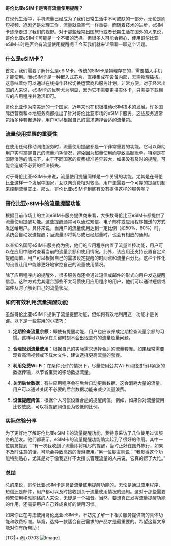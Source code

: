 **哥伦比亚eSIM卡是否有流量使用提醒？**

在现代生活中，手机流量已经成为了我们日常生活中不可或缺的一部分。无论是刷短视频、追剧还是处理工作，流量就像空气一样重要。而随着技术的进步，eSIM卡逐渐走进了我们的视野。对于那些经常出国旅行或者长期生活在国外的人来说，哥伦比亚eSIM卡可能是一个不错的选择。但很多人可能会担心，使用哥伦比亚eSIM卡时是否会有流量使用提醒呢？今天我们就来详细聊一聊这个话题。

### 什么是eSIM卡？

首先，我们需要了解什么是eSIM卡。传统的SIM卡是物理存在的，需要插入手机才能使用。而eSIM卡是一种嵌入式芯片，直接集成在设备内部，无需物理插拔。这意味着你可以通过在线操作轻松切换运营商和服务计划，非常方便。对于经常出国的人来说，eSIM卡的优势尤为明显，因为它不需要更换实体卡，只需要下载相应的应用程序并激活即可。

哥伦比亚作为南美洲的一个国家，近年来也在积极推动eSIM技术的发展。许多国际运营商和本地服务商都推出了针对哥伦比亚市场的eSIM卡服务。这些服务通常包括多种套餐选择，用户可以根据自己的需求选择合适的流量包。

### 流量使用提醒的重要性

在使用任何移动网络服务时，流量使用提醒都是一个非常重要的功能。它可以帮助用户实时掌握自己的流量消耗情况，避免因为超量使用而导致高额账单。特别是在国际漫游的情况下，由于不同国家的资费标准差异较大，如果没有及时的提醒，可能会造成不必要的经济损失。

对于哥伦比亚eSIM卡来说，流量使用提醒同样是一个关键的功能。尤其是在哥伦比亚这样一个发展中国家，互联网资费相对较高，用户更需要一个可靠的提醒机制来控制流量支出。那么，哥伦比亚eSIM卡到底有没有提供这样的服务呢？

### 哥伦比亚eSIM卡的流量提醒功能

根据目前市场上的主流eSIM卡服务提供商来看，大多数哥伦比亚eSIM卡都提供了流量使用提醒功能。这些提醒通常可以通过短信、电子邮件或应用程序推送的方式发送给用户。具体来说，当用户的流量使用达到一定比例（如50%、80%）时，系统会自动发送提醒；当流量即将耗尽或已经超量时，也会有相应的通知。

以某知名国际eSIM卡服务商为例，他们的应用程序内置了流量监控功能，用户可以在应用中随时查看当前的流量余额和使用情况。此外，该应用还支持设置自定义提醒阈值，用户可以根据自己的需求设定提醒的时间点和流量百分比。这种个性化的设置让用户能够更好地掌控自己的流量使用情况。

除了应用程序内的提醒外，很多服务商还会通过短信或邮件的形式向用户发送提醒信息。这种方式尤其适合那些不太习惯使用应用程序的用户，他们可以通过短信或邮件及时了解到自己的流量状况。

### 如何有效利用流量提醒功能

虽然哥伦比亚eSIM卡提供了流量提醒功能，但如何有效地利用这一功能才是关键。以下是一些实用的小技巧：

1. **定期检查流量余额**：即使有提醒功能，用户也应该养成定期检查流量余额的习惯。这样可以确保在关键时刻不会出现意外的流量超量问题。
   
2. **合理规划流量使用**：根据自己的实际需求选择合适的流量套餐。如果经常需要观看高清视频或下载大文件，建议选择更高流量的套餐。

3. **利用免费Wi-Fi**：在条件允许的情况下，尽量使用公共Wi-Fi网络进行非紧急的数据传输，以节省宝贵的移动数据流量。

4. **关闭后台数据**：有些应用程序会在后台自动更新数据，这会消耗大量的流量。用户可以通过关闭不必要的后台数据功能来减少流量浪费。

5. **设置提醒阈值**：根据个人习惯设置合适的提醒阈值。例如，如果你对流量使用比较敏感，可以将提醒阈值设为较低的比例。

### 实际体验分享

为了更好地了解哥伦比亚eSIM卡的流量提醒功能，我特意采访了几位使用过该服务的朋友。他们都表示，eSIM卡的流量提醒功能确实起到了很好的作用。其中一位朋友提到：“有一次我收到了流量即将耗尽的提醒，当时正好在国外旅行，如果不及时注意的话，可能会导致高昂的漫游费用。”另一位朋友则说：“我觉得这个功能特别贴心，尤其是对于像我这样不太擅长管理流量的人来说，它真的帮了大忙。”

### 总结

总的来说，哥伦比亚eSIM卡是具备流量使用提醒功能的。无论是通过应用程序、短信还是邮件，用户都可以及时接收到关于流量使用情况的通知。这对于那些需要频繁使用移动网络的人来说，无疑是一个福音。当然，要想真正发挥流量提醒功能的作用，还需要用户自己养成良好的使用习惯。

如果你正在考虑使用哥伦比亚eSIM卡，不妨先了解一下相关服务提供商的具体功能和收费标准。毕竟，选择一款适合自己需求的产品才是最重要的。希望这篇文章能对你有所帮助！

[TG💪+ @jx0703 ![Image](https://github.com/user-attachments/assets/dbca1d08-cadb-493c-b0ec-ad6f7a83f270)]